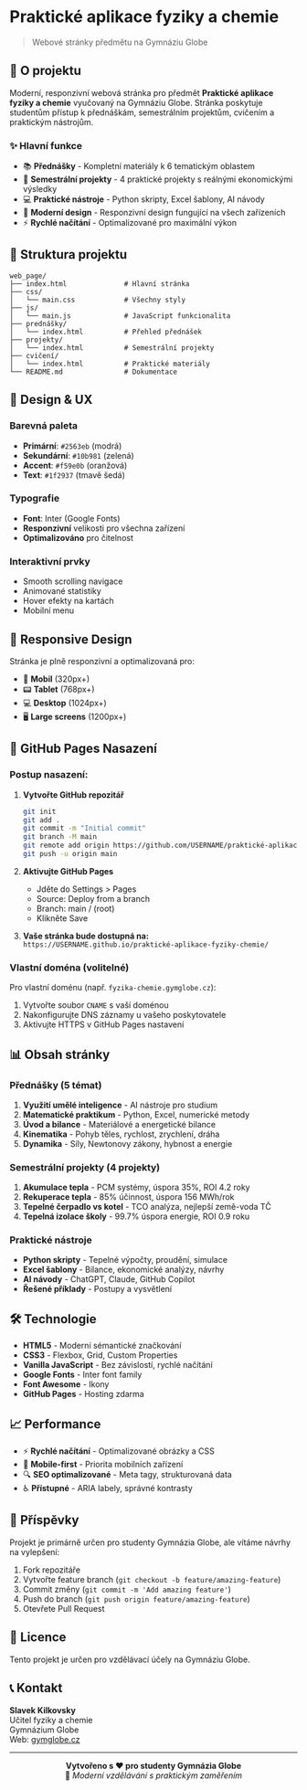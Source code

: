 # Praktické aplikace fyziky a chemie

> Webové stránky předmětu na Gymnáziu Globe

## 🚀 O projektu

Moderní, responzivní webová stránka pro předmět **Praktické aplikace fyziky a chemie** vyučovaný na Gymnáziu Globe. Stránka poskytuje studentům přístup k přednáškám, semestrálním projektům, cvičením a praktickým nástrojům.

### ✨ Hlavní funkce

- 📚 **Přednášky** - Kompletní materiály k 6 tematickým oblastem
- 🎯 **Semestrální projekty** - 4 praktické projekty s reálnými ekonomickými výsledky
- 💻 **Praktické nástroje** - Python skripty, Excel šablony, AI návody
- 🎨 **Moderní design** - Responzivní design fungující na všech zařízeních
- ⚡ **Rychlé načítání** - Optimalizované pro maximální výkon

## 📁 Struktura projektu

```
web_page/
├── index.html              # Hlavní stránka
├── css/
│   └── main.css            # Všechny styly
├── js/
│   └── main.js             # JavaScript funkcionalita
├── prednášky/
│   └── index.html          # Přehled přednášek
├── projekty/
│   └── index.html          # Semestrální projekty
├── cvičení/
│   └── index.html          # Praktické materiály
└── README.md               # Dokumentace
```

## 🎨 Design & UX

### Barevná paleta
- **Primární**: `#2563eb` (modrá)
- **Sekundární**: `#10b981` (zelená) 
- **Accent**: `#f59e0b` (oranžová)
- **Text**: `#1f2937` (tmavě šedá)

### Typografie
- **Font**: Inter (Google Fonts)
- **Responzivní** velikosti pro všechna zařízení
- **Optimalizováno** pro čitelnost

### Interaktivní prvky
- Smooth scrolling navigace
- Animované statistiky
- Hover efekty na kartách
- Mobilní menu

## 📱 Responsive Design

Stránka je plně responzivní a optimalizovaná pro:

- 📱 **Mobil** (320px+)
- 📟 **Tablet** (768px+) 
- 💻 **Desktop** (1024px+)
- 🖥️ **Large screens** (1200px+)

## 🚀 GitHub Pages Nasazení

### Postup nasazení:

1. **Vytvořte GitHub repozitář**
   ```bash
   git init
   git add .
   git commit -m "Initial commit"
   git branch -M main
   git remote add origin https://github.com/USERNAME/praktické-aplikace-fyziky-chemie.git
   git push -u origin main
   ```

2. **Aktivujte GitHub Pages**
   - Jděte do Settings > Pages
   - Source: Deploy from a branch
   - Branch: main / (root)
   - Klikněte Save

3. **Vaše stránka bude dostupná na:**
   `https://USERNAME.github.io/praktické-aplikace-fyziky-chemie/`

### Vlastní doména (volitelné)

Pro vlastní doménu (např. `fyzika-chemie.gymglobe.cz`):

1. Vytvořte soubor `CNAME` s vaší doménou
2. Nakonfigurujte DNS záznamy u vašeho poskytovatele
3. Aktivujte HTTPS v GitHub Pages nastavení

## 📊 Obsah stránky

### Přednášky (5 témat)
1. **Využití umělé inteligence** - AI nástroje pro studium
2. **Matematické praktikum** - Python, Excel, numerické metody
3. **Úvod a bilance** - Materiálové a energetické bilance
4. **Kinematika** - Pohyb těles, rychlost, zrychlení, dráha
5. **Dynamika** - Síly, Newtonovy zákony, hybnost a energie

### Semestrální projekty (4 projekty)
1. **Akumulace tepla** - PCM systémy, úspora 35%, ROI 4.2 roky
2. **Rekuperace tepla** - 85% účinnost, úspora 156 MWh/rok
3. **Tepelné čerpadlo vs kotel** - TCO analýza, nejlepší země-voda TČ
4. **Tepelná izolace školy** - 99.7% úspora energie, ROI 0.9 roku

### Praktické nástroje
- **Python skripty** - Tepelné výpočty, proudění, simulace
- **Excel šablony** - Bilance, ekonomické analýzy, návrhy
- **AI návody** - ChatGPT, Claude, GitHub Copilot
- **Řešené příklady** - Postupy a vysvětlení

## 🛠️ Technologie

- **HTML5** - Moderní sémantické značkování
- **CSS3** - Flexbox, Grid, Custom Properties
- **Vanilla JavaScript** - Bez závislostí, rychlé načítání
- **Google Fonts** - Inter font family
- **Font Awesome** - Ikony
- **GitHub Pages** - Hosting zdarma

## 📈 Performance

- ⚡ **Rychlé načítání** - Optimalizované obrázky a CSS
- 📱 **Mobile-first** - Priorita mobilních zařízení  
- 🔍 **SEO optimalizované** - Meta tagy, strukturovaná data
- ♿ **Přístupné** - ARIA labely, správné kontrasty

## 🤝 Příspěvky

Projekt je primárně určen pro studenty Gymnázia Globe, ale vítáme návrhy na vylepšení:

1. Fork repozitáře
2. Vytvořte feature branch (`git checkout -b feature/amazing-feature`)
3. Commit změny (`git commit -m 'Add amazing feature'`)
4. Push do branch (`git push origin feature/amazing-feature`)
5. Otevřete Pull Request

## 📄 Licence

Tento projekt je určen pro vzdělávací účely na Gymnáziu Globe.

## 📞 Kontakt

**Slavek Kilkovsky**  
Učitel fyziky a chemie  
Gymnázium Globe  
Web: [gymglobe.cz](https://gymglobe.cz)

---

<p align="center">
  <strong>Vytvořeno s ❤️ pro studenty Gymnázia Globe</strong><br>
  🚀 <em>Moderní vzdělávání s praktickým zaměřením</em>
</p>